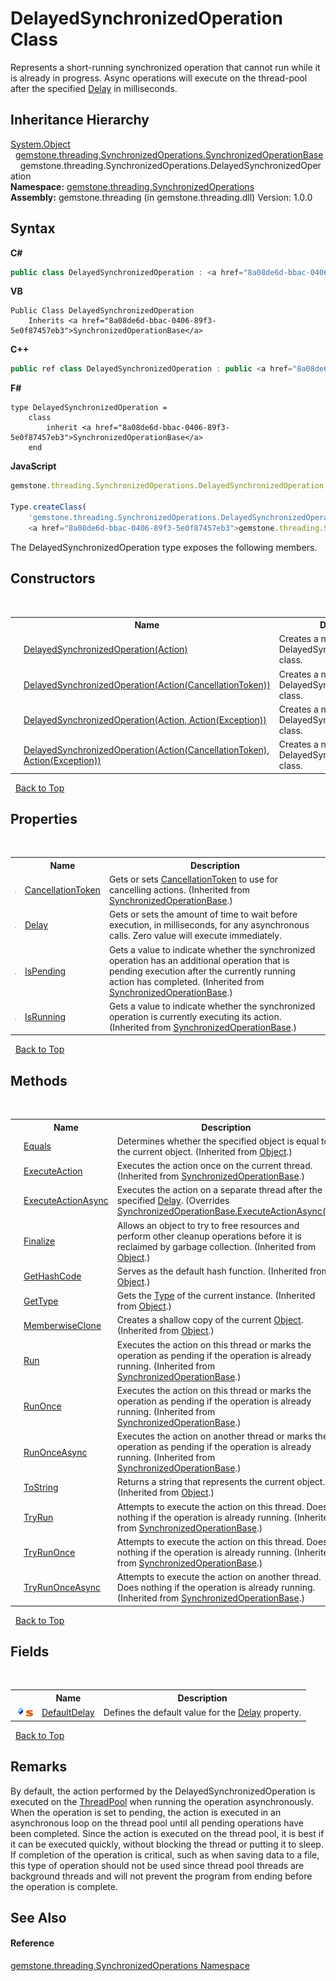 # DelayedSynchronizedOperation Class
 

Represents a short-running synchronized operation that cannot run while it is already in progress. Async operations will execute on the thread-pool after the specified <a href="83c3e327-ca09-1869-ca67-1d37520959ba">Delay</a> in milliseconds.


## Inheritance Hierarchy
<a href="https://docs.microsoft.com/dotnet/api/system.object" target="_blank">System.Object</a><br />&nbsp;&nbsp;<a href="8a08de6d-bbac-0406-89f3-5e0f87457eb3">gemstone.threading.SynchronizedOperations.SynchronizedOperationBase</a><br />&nbsp;&nbsp;&nbsp;&nbsp;gemstone.threading.SynchronizedOperations.DelayedSynchronizedOperation<br />
**Namespace:**&nbsp;<a href="1f40f322-ebc7-b97d-11c0-ccf540bd3b46">gemstone.threading.SynchronizedOperations</a><br />**Assembly:**&nbsp;gemstone.threading (in gemstone.threading.dll) Version: 1.0.0

## Syntax

**C#**<br />
``` C#
public class DelayedSynchronizedOperation : <a href="8a08de6d-bbac-0406-89f3-5e0f87457eb3">SynchronizedOperationBase</a>
```

**VB**<br />
``` VB
Public Class DelayedSynchronizedOperation
	Inherits <a href="8a08de6d-bbac-0406-89f3-5e0f87457eb3">SynchronizedOperationBase</a>
```

**C++**<br />
``` C++
public ref class DelayedSynchronizedOperation : public <a href="8a08de6d-bbac-0406-89f3-5e0f87457eb3">SynchronizedOperationBase</a>
```

**F#**<br />
``` F#
type DelayedSynchronizedOperation =  
    class
        inherit <a href="8a08de6d-bbac-0406-89f3-5e0f87457eb3">SynchronizedOperationBase</a>
    end
```

**JavaScript**<br />
``` JavaScript
gemstone.threading.SynchronizedOperations.DelayedSynchronizedOperation = function();

Type.createClass(
	'gemstone.threading.SynchronizedOperations.DelayedSynchronizedOperation',
	<a href="8a08de6d-bbac-0406-89f3-5e0f87457eb3">gemstone.threading.SynchronizedOperations.SynchronizedOperationBase</a>);
```

The DelayedSynchronizedOperation type exposes the following members.


## Constructors
&nbsp;<table><tr><th></th><th>Name</th><th>Description</th></tr><tr><td>![Public method](media/pubmethod.gif "Public method")</td><td><a href="66e8a3d4-f08e-080d-8267-6d9d2052bbe8">DelayedSynchronizedOperation(Action)</a></td><td>
Creates a new instance of the DelayedSynchronizedOperation class.</td></tr><tr><td>![Public method](media/pubmethod.gif "Public method")</td><td><a href="039d3df3-fa3b-3d47-c22f-9b711d1c696b">DelayedSynchronizedOperation(Action(CancellationToken))</a></td><td>
Creates a new instance of the DelayedSynchronizedOperation class.</td></tr><tr><td>![Public method](media/pubmethod.gif "Public method")</td><td><a href="3570129b-e135-65a9-5c7e-eba3bf0489ae">DelayedSynchronizedOperation(Action, Action(Exception))</a></td><td>
Creates a new instance of the DelayedSynchronizedOperation class.</td></tr><tr><td>![Public method](media/pubmethod.gif "Public method")</td><td><a href="855e92e0-f756-04b6-9190-2729a3314003">DelayedSynchronizedOperation(Action(CancellationToken), Action(Exception))</a></td><td>
Creates a new instance of the DelayedSynchronizedOperation class.</td></tr></table>&nbsp;
<a href="#delayedsynchronizedoperation-class">Back to Top</a>

## Properties
&nbsp;<table><tr><th></th><th>Name</th><th>Description</th></tr><tr><td>![Public property](media/pubproperty.gif "Public property")</td><td><a href="10b338ea-a999-a746-677a-3912dacef632">CancellationToken</a></td><td>
Gets or sets <a href="https://docs.microsoft.com/dotnet/api/system.threading.cancellationtoken" target="_blank">CancellationToken</a> to use for cancelling actions.
 (Inherited from <a href="8a08de6d-bbac-0406-89f3-5e0f87457eb3">SynchronizedOperationBase</a>.)</td></tr><tr><td>![Public property](media/pubproperty.gif "Public property")</td><td><a href="83c3e327-ca09-1869-ca67-1d37520959ba">Delay</a></td><td>
Gets or sets the amount of time to wait before execution, in milliseconds, for any asynchronous calls. Zero value will execute immediately.</td></tr><tr><td>![Public property](media/pubproperty.gif "Public property")</td><td><a href="e804fe39-287b-fe12-ad3d-bbcbb3351471">IsPending</a></td><td>
Gets a value to indicate whether the synchronized operation has an additional operation that is pending execution after the currently running action has completed.
 (Inherited from <a href="8a08de6d-bbac-0406-89f3-5e0f87457eb3">SynchronizedOperationBase</a>.)</td></tr><tr><td>![Public property](media/pubproperty.gif "Public property")</td><td><a href="b56c4724-a6fe-0c13-fee8-5d31d7259450">IsRunning</a></td><td>
Gets a value to indicate whether the synchronized operation is currently executing its action.
 (Inherited from <a href="8a08de6d-bbac-0406-89f3-5e0f87457eb3">SynchronizedOperationBase</a>.)</td></tr></table>&nbsp;
<a href="#delayedsynchronizedoperation-class">Back to Top</a>

## Methods
&nbsp;<table><tr><th></th><th>Name</th><th>Description</th></tr><tr><td>![Public method](media/pubmethod.gif "Public method")</td><td><a href="https://docs.microsoft.com/dotnet/api/system.object.equals#System_Object_Equals_System_Object_" target="_blank">Equals</a></td><td>
Determines whether the specified object is equal to the current object.
 (Inherited from <a href="https://docs.microsoft.com/dotnet/api/system.object" target="_blank">Object</a>.)</td></tr><tr><td>![Protected method](media/protmethod.gif "Protected method")</td><td><a href="f7be44f8-541b-eb24-1928-7de3434fd59f">ExecuteAction</a></td><td>
Executes the action once on the current thread.
 (Inherited from <a href="8a08de6d-bbac-0406-89f3-5e0f87457eb3">SynchronizedOperationBase</a>.)</td></tr><tr><td>![Protected method](media/protmethod.gif "Protected method")</td><td><a href="68fb7e87-8172-2b89-aaf0-57d1050abe43">ExecuteActionAsync</a></td><td>
Executes the action on a separate thread after the specified <a href="83c3e327-ca09-1869-ca67-1d37520959ba">Delay</a>.
 (Overrides <a href="579744fe-64f9-14c6-6aac-9237cce6f3da">SynchronizedOperationBase.ExecuteActionAsync()</a>.)</td></tr><tr><td>![Protected method](media/protmethod.gif "Protected method")</td><td><a href="https://docs.microsoft.com/dotnet/api/system.object.finalize#System_Object_Finalize" target="_blank">Finalize</a></td><td>
Allows an object to try to free resources and perform other cleanup operations before it is reclaimed by garbage collection.
 (Inherited from <a href="https://docs.microsoft.com/dotnet/api/system.object" target="_blank">Object</a>.)</td></tr><tr><td>![Public method](media/pubmethod.gif "Public method")</td><td><a href="https://docs.microsoft.com/dotnet/api/system.object.gethashcode#System_Object_GetHashCode" target="_blank">GetHashCode</a></td><td>
Serves as the default hash function.
 (Inherited from <a href="https://docs.microsoft.com/dotnet/api/system.object" target="_blank">Object</a>.)</td></tr><tr><td>![Public method](media/pubmethod.gif "Public method")</td><td><a href="https://docs.microsoft.com/dotnet/api/system.object.gettype#System_Object_GetType" target="_blank">GetType</a></td><td>
Gets the <a href="https://docs.microsoft.com/dotnet/api/system.type" target="_blank">Type</a> of the current instance.
 (Inherited from <a href="https://docs.microsoft.com/dotnet/api/system.object" target="_blank">Object</a>.)</td></tr><tr><td>![Protected method](media/protmethod.gif "Protected method")</td><td><a href="https://docs.microsoft.com/dotnet/api/system.object.memberwiseclone#System_Object_MemberwiseClone" target="_blank">MemberwiseClone</a></td><td>
Creates a shallow copy of the current <a href="https://docs.microsoft.com/dotnet/api/system.object" target="_blank">Object</a>.
 (Inherited from <a href="https://docs.microsoft.com/dotnet/api/system.object" target="_blank">Object</a>.)</td></tr><tr><td>![Public method](media/pubmethod.gif "Public method")</td><td><a href="6b7e22bb-3693-0279-0c66-608ea85caf72">Run</a></td><td>
Executes the action on this thread or marks the operation as pending if the operation is already running.
 (Inherited from <a href="8a08de6d-bbac-0406-89f3-5e0f87457eb3">SynchronizedOperationBase</a>.)</td></tr><tr><td>![Public method](media/pubmethod.gif "Public method")</td><td><a href="a35c7831-56f0-33e3-ec79-a73a0d82c162">RunOnce</a></td><td>
Executes the action on this thread or marks the operation as pending if the operation is already running.
 (Inherited from <a href="8a08de6d-bbac-0406-89f3-5e0f87457eb3">SynchronizedOperationBase</a>.)</td></tr><tr><td>![Public method](media/pubmethod.gif "Public method")</td><td><a href="555c7772-0fad-5dda-4a08-ca42e48b0c3f">RunOnceAsync</a></td><td>
Executes the action on another thread or marks the operation as pending if the operation is already running.
 (Inherited from <a href="8a08de6d-bbac-0406-89f3-5e0f87457eb3">SynchronizedOperationBase</a>.)</td></tr><tr><td>![Public method](media/pubmethod.gif "Public method")</td><td><a href="https://docs.microsoft.com/dotnet/api/system.object.tostring#System_Object_ToString" target="_blank">ToString</a></td><td>
Returns a string that represents the current object.
 (Inherited from <a href="https://docs.microsoft.com/dotnet/api/system.object" target="_blank">Object</a>.)</td></tr><tr><td>![Public method](media/pubmethod.gif "Public method")</td><td><a href="2420e39e-8540-5d96-ba97-c7ba2a022ed5">TryRun</a></td><td>
Attempts to execute the action on this thread. Does nothing if the operation is already running.
 (Inherited from <a href="8a08de6d-bbac-0406-89f3-5e0f87457eb3">SynchronizedOperationBase</a>.)</td></tr><tr><td>![Public method](media/pubmethod.gif "Public method")</td><td><a href="49718b7d-e124-e311-3d97-b3bacd03e288">TryRunOnce</a></td><td>
Attempts to execute the action on this thread. Does nothing if the operation is already running.
 (Inherited from <a href="8a08de6d-bbac-0406-89f3-5e0f87457eb3">SynchronizedOperationBase</a>.)</td></tr><tr><td>![Public method](media/pubmethod.gif "Public method")</td><td><a href="76aa4ceb-d695-70fa-a909-6b39408c4a71">TryRunOnceAsync</a></td><td>
Attempts to execute the action on another thread. Does nothing if the operation is already running.
 (Inherited from <a href="8a08de6d-bbac-0406-89f3-5e0f87457eb3">SynchronizedOperationBase</a>.)</td></tr></table>&nbsp;
<a href="#delayedsynchronizedoperation-class">Back to Top</a>

## Fields
&nbsp;<table><tr><th></th><th>Name</th><th>Description</th></tr><tr><td>![Public field](media/pubfield.gif "Public field")![Static member](media/static.gif "Static member")</td><td><a href="ca08ef50-152b-8df1-5530-7427288b70a1">DefaultDelay</a></td><td>
Defines the default value for the <a href="83c3e327-ca09-1869-ca67-1d37520959ba">Delay</a> property.</td></tr></table>&nbsp;
<a href="#delayedsynchronizedoperation-class">Back to Top</a>

## Remarks
By default, the action performed by the DelayedSynchronizedOperation is executed on the <a href="https://docs.microsoft.com/dotnet/api/system.threading.threadpool" target="_blank">ThreadPool</a> when running the operation asynchronously. When the operation is set to pending, the action is executed in an asynchronous loop on the thread pool until all pending operations have been completed. Since the action is executed on the thread pool, it is best if it can be executed quickly, without blocking the thread or putting it to sleep. If completion of the operation is critical, such as when saving data to a file, this type of operation should not be used since thread pool threads are background threads and will not prevent the program from ending before the operation is complete.

## See Also


#### Reference
<a href="1f40f322-ebc7-b97d-11c0-ccf540bd3b46">gemstone.threading.SynchronizedOperations Namespace</a><br />